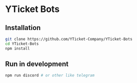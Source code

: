 # YTicket Bots

## Installation

```bash
git clone https://github.com/YTicket-Company/YTicket-Bots
cd YTicket-Bots
npm install
```

## Run in development

```bash
npm run discord # or other like telegram
```
